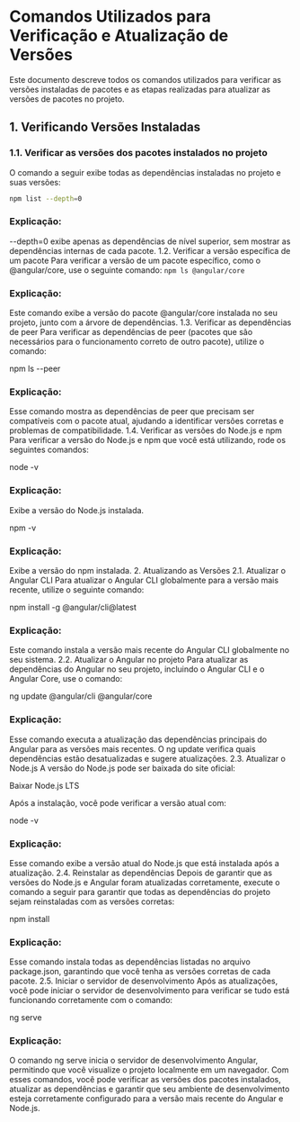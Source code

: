# Comandos Utilizados para Verificação e Atualização de Versões

Este documento descreve todos os comandos utilizados para verificar as versões instaladas de pacotes e as etapas realizadas para atualizar as versões de pacotes no projeto.

## 1. **Verificando Versões Instaladas**

### 1.1. Verificar as versões dos pacotes instalados no projeto
O comando a seguir exibe todas as dependências instaladas no projeto e suas versões:

```bash
npm list --depth=0

```

### Explicação:

--depth=0 exibe apenas as dependências de nível superior, sem mostrar as dependências internas de cada pacote.
1.2. Verificar a versão específica de um pacote
Para verificar a versão de um pacote específico, como o @angular/core, use o seguinte comando:
````npm ls @angular/core````

### Explicação:

Este comando exibe a versão do pacote @angular/core instalada no seu projeto, junto com a árvore de dependências.
1.3. Verificar as dependências de peer
Para verificar as dependências de peer (pacotes que são necessários para o funcionamento correto de outro pacote), utilize o comando:


npm ls --peer
### Explicação:

Esse comando mostra as dependências de peer que precisam ser compatíveis com o pacote atual, ajudando a identificar versões corretas e problemas de compatibilidade.
1.4. Verificar as versões do Node.js e npm
Para verificar a versão do Node.js e npm que você está utilizando, rode os seguintes comandos:


node -v
### Explicação:

Exibe a versão do Node.js instalada.

npm -v
### Explicação:

Exibe a versão do npm instalada.
2. Atualizando as Versões
2.1. Atualizar o Angular CLI
Para atualizar o Angular CLI globalmente para a versão mais recente, utilize o seguinte comando:


npm install -g @angular/cli@latest
### Explicação:

Este comando instala a versão mais recente do Angular CLI globalmente no seu sistema.
2.2. Atualizar o Angular no projeto
Para atualizar as dependências do Angular no seu projeto, incluindo o Angular CLI e o Angular Core, use o comando:


ng update @angular/cli @angular/core
### Explicação:

Esse comando executa a atualização das dependências principais do Angular para as versões mais recentes. O ng update verifica quais dependências estão desatualizadas e sugere atualizações.
2.3. Atualizar o Node.js
A versão do Node.js pode ser baixada do site oficial:

Baixar Node.js LTS

Após a instalação, você pode verificar a versão atual com:


node -v
### Explicação:

Esse comando exibe a versão atual do Node.js que está instalada após a atualização.
2.4. Reinstalar as dependências
Depois de garantir que as versões do Node.js e Angular foram atualizadas corretamente, execute o comando a seguir para garantir que todas as dependências do projeto sejam reinstaladas com as versões corretas:


npm install

### Explicação:

Esse comando instala todas as dependências listadas no arquivo package.json, garantindo que você tenha as versões corretas de cada pacote.
2.5. Iniciar o servidor de desenvolvimento
Após as atualizações, você pode iniciar o servidor de desenvolvimento para verificar se tudo está funcionando corretamente com o comando:


ng serve

### Explicação:

O comando ng serve inicia o servidor de desenvolvimento Angular, permitindo que você visualize o projeto localmente em um navegador.
Com esses comandos, você pode verificar as versões dos pacotes instalados, atualizar as dependências e garantir que seu ambiente de desenvolvimento esteja corretamente configurado para a versão mais recente do Angular e Node.js.



